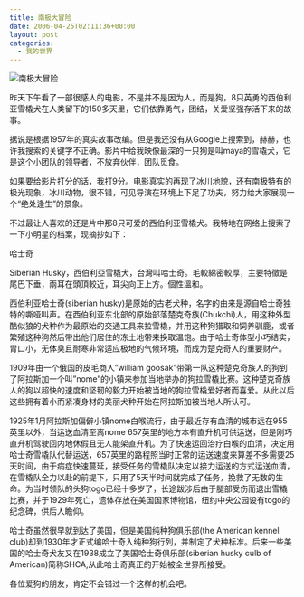 ```yaml
---
title: 南极大冒险
date: 2006-04-25T02:11:36+00:00
layout: post
categories:
  - 我的世界
---
```


![南极大冒险](https://ws1.sinaimg.cn/mw690/622271cdgy1fm89fv9z5oj20kk0b5gmm.jpg)

昨天下午看了一部很感人的电影，不是并不是因为人，而是狗，8只英勇的西伯利亚雪橇犬在人类留下的150多天里，它们依靠勇气，团结，关爱坚强存活下来的故事。

据说是根据1957年的真实故事改编。但是我还没有从Google上搜索到，赫赫，也许我搜索的关键字不正确。影片中给我映像最深的一只狗是叫maya的雪橇犬，它是这个小团队的领导者，不放弃伙伴，团队觅食。

如果要给影片打分的话，我打9分。电影真实的再现了冰川地貌，还有南极特有的极光现象，冰川动物，很不错，可见导演在环境上下足了功夫，努力给大家展现一个“绝处逢生”的景象。

不过最让人喜欢的还是片中那8只可爱的西伯利亚雪橇犬。我特地在网络上搜索了一下小明星的档案，现摘抄如下：

哈士奇

Siberian Husky，西伯利亞雪橇犬，台灣叫哈士奇。毛較綿密較厚，主要特徵是尾巴下垂，兩耳在頭頂較近，耳尖向正上方。個性溫和。

西伯利亚哈士奇(siberian husky)是原始的古老犬种，名字的由来是源自哈士奇独特的嘶哑叫声。在西伯利亚东北部的原始部落楚克奇族(Chukchi)人，用这种外型酷似狼的犬种作为最原始的交通工具来拉雪橇，并用这种狗猎取和饲养驯鹿，或者繁殖这种狗然后带出他们居住的冻土地带来换取温饱。由于哈士奇体型小巧结实，胃口小，无体臭且耐寒非常适应极地的气候环境，而成为楚克奇人的重要财产。

1909年由一个俄国的皮毛商人”william goosak”带第一队这种楚克奇族人的狗到了阿拉斯加一个叫”nome”的小镇来参加当地举办的狗拉雪橇比赛。这种楚克奇族人的狗以超快的速度和坚韧的毅力开始被当地的狗拉雪橇爱好者而喜爱。从此以后这些拥有着小而紧凑身材的美丽犬种开始在阿拉斯加被当地人所认可。

1925年1月阿拉斯加偏僻小镇nome白喉流行，由于最近存有血清的城市远在955英里以外，当运送血清至离nome 657英里的地方本有直升机可供运送，但是刚巧直升机驾驶回内地休假且无人能架直升机。为了快速运回治疗白喉的血清，决定用哈士奇雪橇队代替运送，657英里的路程照当时正常的运送速度来算差不多需要25天时间，由于病症快速蔓延，接受任务的雪橇队决定以接力运送的方式运送血清，在雪橇队全力以赴的前提下，只用了5天半时间就完成了任务，挽救了无数的生命。为当时领队的头狗togo已经十多岁了，长途跋涉后由于腿部受伤而退出雪橇比赛，并于1929年死亡，遗体存放在美国国家博物馆，纽约中央公园设有togo的纪念碑，供后人瞻仰。

哈士奇虽然很早就到达了美国，但是美国纯种狗俱乐部(the American kennel club)却到1930年才正式编哈士奇入纯种狗行列，并制定了犬种标准。后来一些美国的哈士奇犬友又在1938成立了美国哈士奇俱乐部(siberian husky culb of American)简称SHCA,从此哈士奇真正的开始被全世界所接受。

各位爱狗的朋友，肯定不会错过一个这样的机会吧。